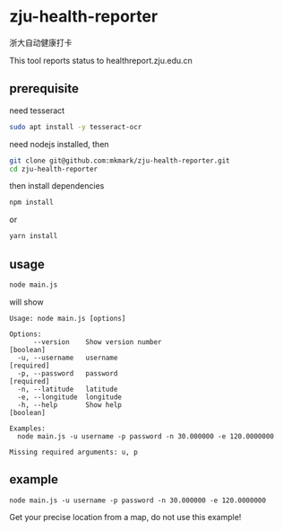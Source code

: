 # zju-health-reporter

浙大自动健康打卡

This tool reports status to healthreport.zju.edu.cn

## prerequisite

need tesseract

```sh
sudo apt install -y tesseract-ocr
```

need nodejs installed, then

```sh
git clone git@github.com:mkmark/zju-health-reporter.git
cd zju-health-reporter
```

then install dependencies

```sh
npm install
```

or 

```sh
yarn install
```

## usage

```sh
node main.js
```

will show

```plain
Usage: node main.js [options]

Options:
      --version    Show version number                                 [boolean]
  -u, --username   username                                           [required]
  -p, --password   password                                           [required]
  -n, --latitude   latitude
  -e, --longitude  longitude
  -h, --help       Show help                                           [boolean]

Examples:
  node main.js -u username -p password -n 30.000000 -e 120.0000000

Missing required arguments: u, p
```

## example

```
node main.js -u username -p password -n 30.000000 -e 120.0000000
```
Get your precise location from a map, do not use this example!
